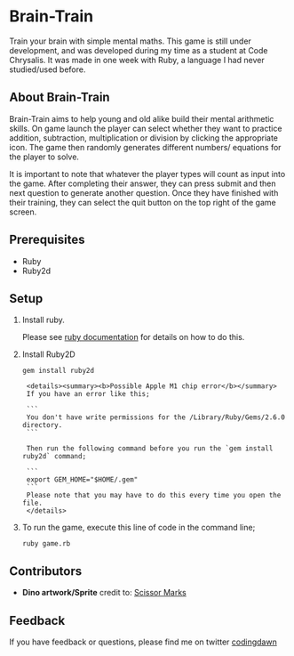 # Brain-Train

Train your brain with simple mental maths.
This game is still under development, and was developed during my time as a student at Code Chrysalis. It was made in one week with Ruby, a language I had never studied/used before.

## About Brain-Train

Brain-Train aims to help young and old alike build their mental arithmetic skills. On game launch the player can select whether they want to practice addition, subtraction, multiplication or division by clicking the appropriate icon. The game then randomly generates different numbers/ equations for the player to solve. 

It is important to note that whatever the player types will count as input into the game. After completing their answer, they can press submit and then next question to generate another question. Once they have finished with their training, they can select the quit button on the top right of the game screen.

## Prerequisites

- Ruby
- Ruby2d

## Setup

1. Install ruby.

    Please see [ruby documentation](https://www.ruby-lang.org/en/documentation/installation/) for details on how to do this. 

1. Install Ruby2D

    ```
    gem install ruby2d
    ```
        <details><summary><b>Possible Apple M1 chip error</b></summary>
        If you have an error like this;

        ```
        You don't have write permissions for the /Library/Ruby/Gems/2.6.0 directory.
        ```

        Then run the following command before you run the `gem install ruby2d` command;

        ```
        export GEM_HOME="$HOME/.gem"
        ```
        Please note that you may have to do this every time you open the file.
        </details>

1. To run the game, execute this line of code in the command line;

    ```
    ruby game.rb
    ```

## Contributors

- **Dino artwork/Sprite**
    credit to: [Scissor Marks](https://twitter.com/ScissorMarks)

## Feedback

If you have feedback or questions, please find me on twitter [codingdawn](https://twitter.com/codingdawn)